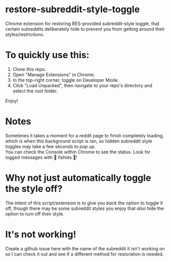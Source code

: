 # restore-subreddit-style-toggle
Chrome extension for restoring RES-provided subreddit-style toggle, that certain subreddits deliberately hide to prevent you from getting around their styles/restrictions.

# To quickly use this:
1) Clone this repo.
2) Open "Manage Extensions" in Chrome.
3) In the top-right corner, toggle on Developer Mode.
4) Click "Load Unpacked", then navigate to your repo's directory and select the root folder.

Enjoy!

# Notes
Sometimes it takes a moment for a reddit page to finish completely loading, which is when this background script is ran, so hidden subreddit style toggles may take a few seconds to pop up.  
You can check the Console within Chrome to see the status. Look for logged messages with 🐠 fishies 🐠!
  
# Why not just automatically toggle the style off?  
  
The intent of this script/extension is to give you *back* the option to toggle it off, though there may be some subreddit styles you enjoy that *also* hide the option to turn off their style.  
  
# It's not working!  
  
Create a github issue here with the name of the subreddit it isn't working on so I can check it out and see if a different method for restoration is needed.
